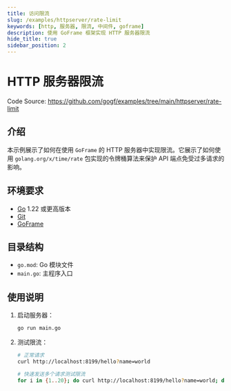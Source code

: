 ```yaml
---
title: 访问限流
slug: /examples/httpserver/rate-limit
keywords: [http, 服务器, 限流, 中间件, goframe]
description: 使用 GoFrame 框架实现 HTTP 服务器限流
hide_title: true
sidebar_position: 2
---
```


# HTTP 服务器限流

Code Source: https://github.com/gogf/examples/tree/main/httpserver/rate-limit


## 介绍

本示例展示了如何在使用 `GoFrame` 的 HTTP 服务器中实现限流。它展示了如何使用 `golang.org/x/time/rate` 包实现的令牌桶算法来保护 API 端点免受过多请求的影响。


## 环境要求

- [Go](https://golang.org/dl/) 1.22 或更高版本
- [Git](https://git-scm.com/downloads)
- [GoFrame](https://goframe.org)

## 目录结构

- `go.mod`: Go 模块文件
- `main.go`: 主程序入口

## 使用说明

1. 启动服务器：
   ```bash
   go run main.go
   ```

2. 测试限流：
   ```bash
   # 正常请求
   curl http://localhost:8199/hello?name=world
   
   # 快速发送多个请求测试限流
   for i in {1..20}; do curl http://localhost:8199/hello?name=world; done
   ```
